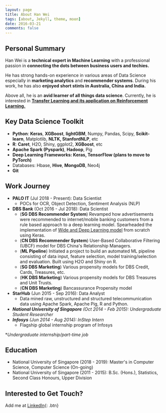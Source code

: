 ```yaml
---
layout: page
title: About Han Wei
tags: [about, Jekyll, theme, moon]
date: 2016-03-21
comments: false
---
```

    
## Personal Summary

Han Wei is a **technical expert in Machine Learning** with a professional passion in **connecting the dots between business users and techies.**

He has strong hands-on experience in various areas of Data Science especially in **marketing analytics** and **recommender systems**. During his work, he has also **enjoyed short stints in Australia, China and India.**

Above all, he is an **avid learner of all things data science**. Currently, he is interested in <a href="https://github.com/nhanwei/rl_1">**Transfer Learning and its application on Reinforcement Learning.** </a>

## Key Data Science Toolkit
* **Python**: **Keras**, **XGBoost**, **lightGBM**, Numpy, Pandas, Scipy, **Scikit-learn**, Matplotlib, **NLTK, StanfordNLP**, etc
* **R**: **Caret**, H2O, Shiny, ggplot2, **XGBoost**, etc
* **Apache Spark (Pyspark)**, **Hadoop**, Pig
* **Deep Learning Frameworks: Keras, TensorFlow (plans to move to PyTorch)**
* Databases: Hbase, **Hive**, **MongoDB**, Neo4j
* **Git**

## Work Journey
* **PALO IT** (Jul 2018 - Present): Data Scientist
   * POCs for OCR, Object Detection, Sentiment Analysis (NLP)
* **DBS Bank** (Oct 2016 - Jul 2018): Data Scientist
   * (**SG DBS Recommender System**) Revamped how advertisements were recommended to internet/mobile banking customers from a rule based approach to a deep learning model. Spearheaded the implementation of <a href="https://arxiv.org/pdf/1606.07792.pdf">Wide and Deep Learning model</a> from scratch using Keras.
   * (**CN DBS Recommender System**) User-Based Collaborative Filtering (UBCF) model for DBS China's Relationship Managers.
   * (**ML Pipeline**) Initiated a project to build an automated ML pipeline consisting of data input, feature selection, model training/selection and evaluation. Built using H2O and Shiny on R.
   * (**SG DBS Marketing**) Various propensity models for DBS Credit, Cards, Treasures, etc. 
   * (**HK DBS Marketing**) Various propensity models for DBS Treasures and Unit Trusts.
   * (**CN DBS Marketing**) Bancassurance Propensity model
* **StarHub** (Jun 2015 - Sep 2016): Data Analyst
   * Data mined raw, unstructured and structured telecommunication data using Apache Spark, Apache Pig, R and Python.
* ***National University of Singapore** (Oct 2014 - Feb 2015): Undergraduate Student Researcher*
* ***Infosys** (Jun 2014 - Aug 2014): InStep Intern*
   * Flagship global internship program of Infosys

\**Undergraduate internship/part-time job*

## Education
* National University of Singapore (2018 - 2019): Master's in Computer Science, Computer Science (On-going)
* National University of Singapore (2011 - 2015): B.Sc. (Hons.), Statistics, Second Class Honours, Upper Division

## Interested to Get Touch?

Add me at  [LinkedIn](https://www.linkedin.com/in/nhanwei/){: .btn}
